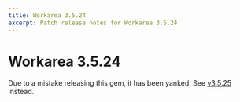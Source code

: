 ```yaml
---
title: Workarea 3.5.24
excerpt: Patch release notes for Workarea 3.5.24.
---
```


# Workarea 3.5.24

Due to a mistake releasing this gem, it has been yanked. See [v3.5.25](/release-notes/workarea-3-5-25.html) instead.
